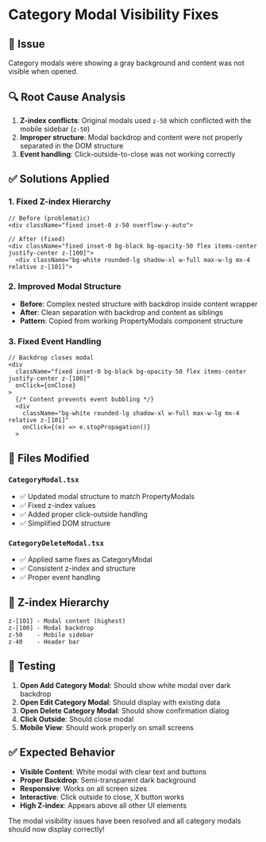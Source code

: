 # Category Modal Visibility Fixes

## 🐛 **Issue**
Category modals were showing a gray background and content was not visible when opened.

## 🔍 **Root Cause Analysis**
1. **Z-index conflicts**: Original modals used `z-50` which conflicted with the mobile sidebar (`z-50`)
2. **Improper structure**: Modal backdrop and content were not properly separated in the DOM structure
3. **Event handling**: Click-outside-to-close was not working correctly

## ✅ **Solutions Applied**

### **1. Fixed Z-index Hierarchy**
```tsx
// Before (problematic)
<div className="fixed inset-0 z-50 overflow-y-auto">

// After (fixed)
<div className="fixed inset-0 bg-black bg-opacity-50 flex items-center justify-center z-[100]">
  <div className="bg-white rounded-lg shadow-xl w-full max-w-lg mx-4 relative z-[101]">
```

### **2. Improved Modal Structure**
- **Before**: Complex nested structure with backdrop inside content wrapper
- **After**: Clean separation with backdrop and content as siblings
- **Pattern**: Copied from working PropertyModals component structure

### **3. Fixed Event Handling**
```tsx
// Backdrop closes modal
<div 
  className="fixed inset-0 bg-black bg-opacity-50 flex items-center justify-center z-[100]"
  onClick={onClose}
>
  {/* Content prevents event bubbling */}
  <div 
    className="bg-white rounded-lg shadow-xl w-full max-w-lg mx-4 relative z-[101]"
    onClick={(e) => e.stopPropagation()}
  >
```

## 🔧 **Files Modified**

### **`CategoryModal.tsx`**
- ✅ Updated modal structure to match PropertyModals
- ✅ Fixed z-index values
- ✅ Added proper click-outside handling
- ✅ Simplified DOM structure

### **`CategoryDeleteModal.tsx`**
- ✅ Applied same fixes as CategoryModal
- ✅ Consistent z-index and structure
- ✅ Proper event handling

## 🎯 **Z-index Hierarchy**
```
z-[101] - Modal content (highest)
z-[100] - Modal backdrop
z-50    - Mobile sidebar
z-40    - Header bar
```

## 🧪 **Testing**
1. **Open Add Category Modal**: Should show white modal over dark backdrop
2. **Open Edit Category Modal**: Should display with existing data
3. **Open Delete Category Modal**: Should show confirmation dialog
4. **Click Outside**: Should close modal
5. **Mobile View**: Should work properly on small screens

## ✅ **Expected Behavior**
- **Visible Content**: White modal with clear text and buttons
- **Proper Backdrop**: Semi-transparent dark background
- **Responsive**: Works on all screen sizes
- **Interactive**: Click outside to close, X button works
- **High Z-index**: Appears above all other UI elements

The modal visibility issues have been resolved and all category modals should now display correctly!
